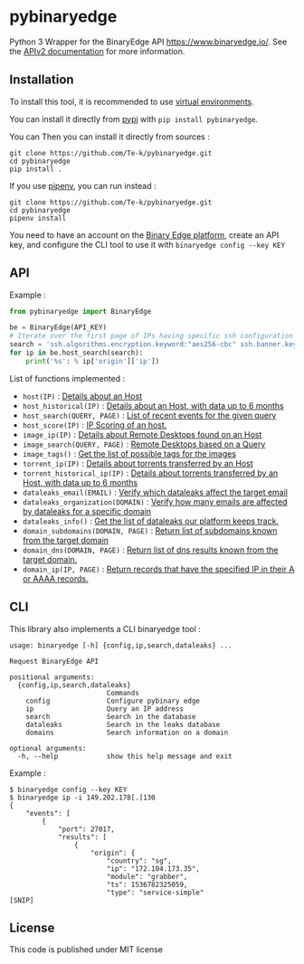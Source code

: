 # pybinaryedge

Python 3 Wrapper for the BinaryEdge API https://www.binaryedge.io/. See the [APIv2 documentation](https://docs.binaryedge.io/api-v2/) for more information.

## Installation

To install this tool, it is recommended to use [virtual environments](https://docs.python.org/3/tutorial/venv.html).

You can install it directly from [pypi](https://pypi.org/) with `pip install pybinaryedge`.

You can Then you can install it directly from sources :
```
git clone https://github.com/Te-k/pybinaryedge.git
cd pybinaryedge
pip install .
```

If you use [pipenv](https://pipenv.readthedocs.io/en/latest/), you can run instead :
```
git clone https://github.com/Te-k/pybinaryedge.git
cd pybinaryedge
pipenv install
```

You need to have an account on the [Binary Edge platform](https://www.binaryedge.io/), create an API key, and configure the CLI tool to use it with `binaryedge config --key KEY`

## API

Example :
```python
from pybinaryedge import BinaryEdge

be = BinaryEdge(API_KEY)
# Iterate over the first page of IPs having specific ssh configuration
search = 'ssh.algorithms.encryption.keyword:"aes256-cbc" ssh.banner.keyword:"SSH-2.0-OpenSSH_LeadSec"'
for ip in be.host_search(search):
    print('%s': % ip['origin']['ip'])
```

List of functions implemented :
* `host(IP)` : [Details about an Host](https://docs.binaryedge.io/api-v2/#v2queryiptarget)
* `host_historical(IP)` : [Details about an Host, with data up to 6 months](https://docs.binaryedge.io/api-v2/#v2queryiphistoricaltarget)
* `host_search(QUERY, PAGE)` : [List of recent events for the given query](https://docs.binaryedge.io/api-v2/#v2querysearch)
* `host_score(IP)` : [IP Scoring of an host.](https://docs.binaryedge.io/api-v2/#v2queryscoreiptarget)
* `image_ip(IP)` : [Details about Remote Desktops found on an Host](https://docs.binaryedge.io/api-v2/#v2queryimageipip)
* `image_search(QUERY, PAGE)` : [Remote Desktops based on a Query](https://docs.binaryedge.io/api-v2/#v2queryimagesearch)
* `image_tags()` : [Get the list of possible tags for the images](https://docs.binaryedge.io/api-v2/#v2queryimagetags)
* `torrent_ip(IP)` : [Details about torrents transferred by an Host](https://docs.binaryedge.io/api-v2/#v2querytorrentiptarget)
* `torrent_historical_ip(IP)` : [Details about torrents transferred by an Host, with data up to 6 months](https://docs.binaryedge.io/api-v2/#v2querytorrenthistoricaltarget)
* `dataleaks_email(EMAIL)` : [Verify which dataleaks affect the target email](https://docs.binaryedge.io/api-v2/#v2querydataleaksemailemail)
* `dataleaks_organization(DOMAIN)` : [Verify how many emails are affected by dataleaks for a specific domain](https://docs.binaryedge.io/api-v2/#v2querydataleaksorganizationdomain)
* `dataleaks_info()` : [Get the list of dataleaks our platform keeps track.](https://docs.binaryedge.io/api-v2/#v2querydataleaksinfo)
* `domain_subdomains(DOMAIN, PAGE)` : [Return list of subdomains known from the target domain](https://docs.binaryedge.io/api-v2/#v2querydomainssubdomaintarget)
* `domain_dns(DOMAIN, PAGE)` : [Return list of dns results known from the target domain.](https://docs.binaryedge.io/api-v2/#v2querydomainsdnstarget)
* `domain_ip(IP, PAGE)` : [Return records that have the specified IP in their A or AAAA records.](https://docs.binaryedge.io/api-v2/#v2querydomainsiptarget)

## CLI

This library also implements a CLI binaryedge tool :
```
usage: binaryedge [-h] {config,ip,search,dataleaks} ...

Request BinaryEdge API

positional arguments:
  {config,ip,search,dataleaks}
                        Commands
    config              Configure pybinary edge
    ip                  Query an IP address
    search              Search in the database
    dataleaks           Search in the leaks database
    domains             Search information on a domain

optional arguments:
  -h, --help            show this help message and exit
```

Example :
```
$ binaryedge config --key KEY
$ binaryedge ip -i 149.202.178[.]130
{
    "events": [
        {
            "port": 27017,
            "results": [
                {
                    "origin": {
                        "country": "sg",
                        "ip": "172.104.173.35",
                        "module": "grabber",
                        "ts": 1536782325059,
                        "type": "service-simple"
[SNIP]
```

## License

This code is published under MIT license

